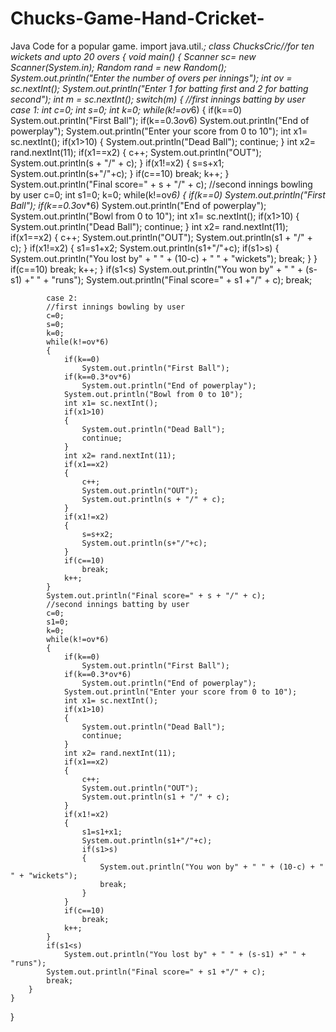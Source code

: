 # Chucks-Game-Hand-Cricket-
Java Code for a popular game.
import java.util.*;
class ChucksCric//for ten wickets and upto 20 overs
{
    void main()
    {
        Scanner sc= new Scanner(System.in);
        Random rand = new Random();
        System.out.println("Enter the number of overs per innings");
        int ov = sc.nextInt();
        System.out.println("Enter 1 for batting first and 2 for batting second");
        int m = sc.nextInt();
        switch(m)
        {
            //first innings batting by user
            case 1:
            int c=0;
            int s=0;
            int k=0;
            while(k!=ov*6)
            {
                if(k==0)
                    System.out.println("First Ball");
                if(k==0.3*ov*6)
                    System.out.println("End of powerplay");
                System.out.println("Enter your score from 0 to 10");
                int x1= sc.nextInt();
                if(x1>10)
                {
                    System.out.println("Dead Ball");
                    continue;
                }
                int x2= rand.nextInt(11);
                if(x1==x2)
                {
                    c++;
                    System.out.println("OUT");
                    System.out.println(s + "/" + c);
                }
                if(x1!=x2)
                {
                    s=s+x1;
                    System.out.println(s+"/"+c);
                }
                if(c==10)
                    break;
                k++;
            }
            System.out.println("Final score=" + s + "/" + c);
            //second innings bowling by user
            c=0;
            int s1=0;
            k=0;
            while(k!=ov*6)
            {
                if(k==0)
                    System.out.println("First Ball");
                if(k==0.3*ov*6)
                    System.out.println("End of powerplay");
                System.out.println("Bowl from 0 to 10");
                int x1= sc.nextInt();
                if(x1>10)
                {
                    System.out.println("Dead Ball");
                    continue;
                }
                int x2= rand.nextInt(11);
                if(x1==x2)
                {
                    c++;
                    System.out.println("OUT");
                    System.out.println(s1 + "/" + c);
                }
                if(x1!=x2)
                {
                    s1=s1+x2;
                    System.out.println(s1+"/"+c);
                    if(s1>s)
                    {
                        System.out.println("You lost by" + " " + (10-c) + " " + "wickets");
                        break;
                    }
                }
                if(c==10)
                    break;
                k++;
            }
            if(s1<s)
                System.out.println("You won by" + " " + (s-s1) +" " + "runs");
            System.out.println("Final score=" + s1 +"/" + c);
            break;

            case 2:
            //first innings bowling by user
            c=0;
            s=0;
            k=0;
            while(k!=ov*6)
            {
                if(k==0)
                    System.out.println("First Ball");
                if(k==0.3*ov*6)
                    System.out.println("End of powerplay");
                System.out.println("Bowl from 0 to 10");
                int x1= sc.nextInt();
                if(x1>10)
                {
                    System.out.println("Dead Ball");
                    continue;
                }
                int x2= rand.nextInt(11);
                if(x1==x2)
                {
                    c++;
                    System.out.println("OUT");
                    System.out.println(s + "/" + c);
                }
                if(x1!=x2)
                {
                    s=s+x2;
                    System.out.println(s+"/"+c);
                }
                if(c==10)
                    break;
                k++;
            }
            System.out.println("Final score=" + s + "/" + c);
            //second innings batting by user
            c=0;
            s1=0;
            k=0;
            while(k!=ov*6)
            {
                if(k==0)
                    System.out.println("First Ball");
                if(k==0.3*ov*6)
                    System.out.println("End of powerplay");
                System.out.println("Enter your score from 0 to 10");
                int x1= sc.nextInt();
                if(x1>10)
                {
                    System.out.println("Dead Ball");
                    continue;
                }
                int x2= rand.nextInt(11);
                if(x1==x2)
                {
                    c++;
                    System.out.println("OUT");
                    System.out.println(s1 + "/" + c);
                }
                if(x1!=x2)
                {
                    s1=s1+x1;
                    System.out.println(s1+"/"+c);
                    if(s1>s)
                    {
                        System.out.println("You won by" + " " + (10-c) + " " + "wickets");
                        break;
                    }
                }
                if(c==10)
                    break;
                k++;
            }
            if(s1<s)
                System.out.println("You lost by" + " " + (s-s1) +" " + "runs");
            System.out.println("Final score=" + s1 +"/" + c);
            break;
        }
    }
}

